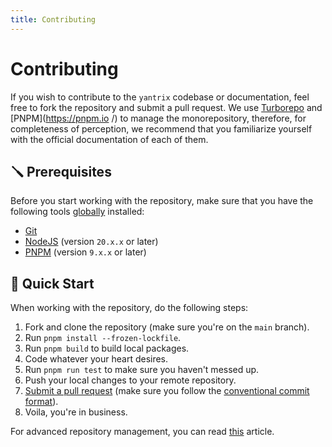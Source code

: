 ```yaml
---
title: Contributing
---
```


# Contributing

If you wish to contribute to the `yantrix` codebase or documentation, feel free to fork the repository and submit a pull request. We use [Turborepo](https://turbo.build/repo/docs ) and [PNPM](https://pnpm.io /) to manage the monorepository, therefore, for completeness of perception, we recommend that you familiarize yourself with the official documentation of each of them.

## 🪛 Prerequisites

Before you start working with the repository, make sure that you have the following tools <ins>globally</ins> installed:
- [Git](https://git-scm.com/)
- [NodeJS](https://nodejs.org/) (version `20.x.x` or later)
- [PNPM](https://pnpm.io/) (version `9.x.x` or later)

## 🚀 Quick Start

When working with the repository, do the following steps:
1) Fork and clone the repository (make sure you're on the `main` branch).
2) Run `pnpm install --frozen-lockfile`.
3) Run `pnpm build` to build local packages.
4) Сode whatever your heart desires.
5) Run `pnpm run test` to make sure you haven't messed up.
6) Push your local changes to your remote repository.
7) [Submit a pull request](https://github.com/tfcp68/yantrix/compare/tfcp68:yantrix:main...tfcp68:yantrix:main) (make sure you follow the [conventional commit format](02_git_commit_naming_convention.html)).
8) Voila, you're in business.

For advanced repository management, you can read [this](01_advanced_managment.html) article.
